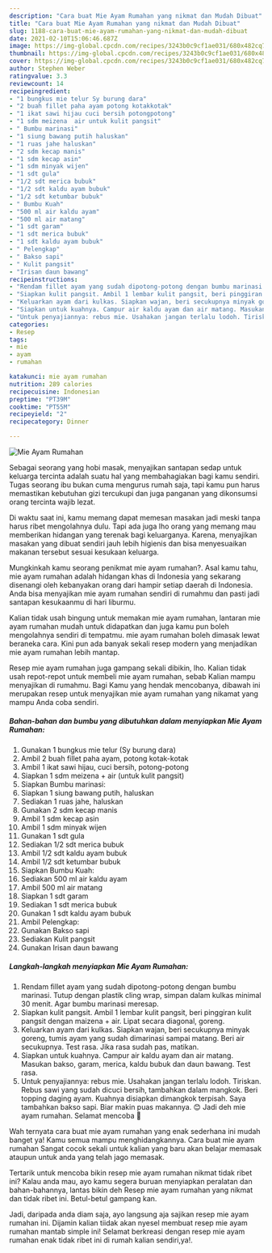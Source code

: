 ```yaml
---
description: "Cara buat Mie Ayam Rumahan yang nikmat dan Mudah Dibuat"
title: "Cara buat Mie Ayam Rumahan yang nikmat dan Mudah Dibuat"
slug: 1188-cara-buat-mie-ayam-rumahan-yang-nikmat-dan-mudah-dibuat
date: 2021-02-10T15:06:46.687Z
image: https://img-global.cpcdn.com/recipes/3243b0c9cf1ae031/680x482cq70/mie-ayam-rumahan-foto-resep-utama.jpg
thumbnail: https://img-global.cpcdn.com/recipes/3243b0c9cf1ae031/680x482cq70/mie-ayam-rumahan-foto-resep-utama.jpg
cover: https://img-global.cpcdn.com/recipes/3243b0c9cf1ae031/680x482cq70/mie-ayam-rumahan-foto-resep-utama.jpg
author: Stephen Weber
ratingvalue: 3.3
reviewcount: 14
recipeingredient:
- "1 bungkus mie telur Sy burung dara"
- "2 buah fillet paha ayam potong kotakkotak"
- "1 ikat sawi hijau cuci bersih potongpotong"
- "1 sdm meizena  air untuk kulit pangsit"
- " Bumbu marinasi"
- "1 siung bawang putih haluskan"
- "1 ruas jahe haluskan"
- "2 sdm kecap manis"
- "1 sdm kecap asin"
- "1 sdm minyak wijen"
- "1 sdt gula"
- "1/2 sdt merica bubuk"
- "1/2 sdt kaldu ayam bubuk"
- "1/2 sdt ketumbar bubuk"
- " Bumbu Kuah"
- "500 ml air kaldu ayam"
- "500 ml air matang"
- "1 sdt garam"
- "1 sdt merica bubuk"
- "1 sdt kaldu ayam bubuk"
- " Pelengkap"
- " Bakso sapi"
- " Kulit pangsit"
- "Irisan daun bawang"
recipeinstructions:
- "Rendam fillet ayam yang sudah dipotong-potong dengan bumbu marinasi. Tutup dengan plastik cling wrap, simpan dalam kulkas minimal 30 menit. Agar bumbu marinasi meresap."
- "Siapkan kulit pangsit. Ambil 1 lembar kulit pangsit, beri pinggiran kulit pangsit dengan maizena + air. Lipat secara diagonal, goreng."
- "Keluarkan ayam dari kulkas. Siapkan wajan, beri secukupnya minyak goreng, tumis ayam yang sudah dimarinasi sampai matang. Beri air secukupnya. Test rasa. Jika rasa sudah pas, matikan."
- "Siapkan untuk kuahnya. Campur air kaldu ayam dan air matang. Masukan bakso, garam, merica, kaldu bubuk dan daun bawang. Test rasa."
- "Untuk penyajiannya: rebus mie. Usahakan jangan terlalu lodoh. Tiriskan. Rebus sawi yang sudah dicuci bersih, tambahkan dalam mangkok. Beri topping daging ayam. Kuahnya disiapkan dimangkok terpisah. Saya tambahkan bakso sapi. Biar makin puas makannya. 😊 Jadi deh mie ayam rumahan. Selamat mencoba 🙏"
categories:
- Resep
tags:
- mie
- ayam
- rumahan

katakunci: mie ayam rumahan 
nutrition: 289 calories
recipecuisine: Indonesian
preptime: "PT39M"
cooktime: "PT55M"
recipeyield: "2"
recipecategory: Dinner

---
```



![Mie Ayam Rumahan](https://img-global.cpcdn.com/recipes/3243b0c9cf1ae031/680x482cq70/mie-ayam-rumahan-foto-resep-utama.jpg)

Sebagai seorang yang hobi masak, menyajikan santapan sedap untuk keluarga tercinta adalah suatu hal yang membahagiakan bagi kamu sendiri. Tugas seorang ibu bukan cuma mengurus rumah saja, tapi kamu pun harus memastikan kebutuhan gizi tercukupi dan juga panganan yang dikonsumsi orang tercinta wajib lezat.

Di waktu  saat ini, kamu memang dapat memesan masakan jadi meski tanpa harus ribet mengolahnya dulu. Tapi ada juga lho orang yang memang mau memberikan hidangan yang terenak bagi keluarganya. Karena, menyajikan masakan yang dibuat sendiri jauh lebih higienis dan bisa menyesuaikan makanan tersebut sesuai kesukaan keluarga. 



Mungkinkah kamu seorang penikmat mie ayam rumahan?. Asal kamu tahu, mie ayam rumahan adalah hidangan khas di Indonesia yang sekarang disenangi oleh kebanyakan orang dari hampir setiap daerah di Indonesia. Anda bisa menyajikan mie ayam rumahan sendiri di rumahmu dan pasti jadi santapan kesukaanmu di hari liburmu.

Kalian tidak usah bingung untuk memakan mie ayam rumahan, lantaran mie ayam rumahan mudah untuk didapatkan dan juga kamu pun boleh mengolahnya sendiri di tempatmu. mie ayam rumahan boleh dimasak lewat beraneka cara. Kini pun ada banyak sekali resep modern yang menjadikan mie ayam rumahan lebih mantap.

Resep mie ayam rumahan juga gampang sekali dibikin, lho. Kalian tidak usah repot-repot untuk membeli mie ayam rumahan, sebab Kalian mampu menyajikan di rumahmu. Bagi Kamu yang hendak mencobanya, dibawah ini merupakan resep untuk menyajikan mie ayam rumahan yang nikamat yang mampu Anda coba sendiri.

<!--inarticleads1-->

##### Bahan-bahan dan bumbu yang dibutuhkan dalam menyiapkan Mie Ayam Rumahan:

1. Gunakan 1 bungkus mie telur (Sy burung dara)
1. Ambil 2 buah fillet paha ayam, potong kotak-kotak
1. Ambil 1 ikat sawi hijau, cuci bersih, potong-potong
1. Siapkan 1 sdm meizena + air (untuk kulit pangsit)
1. Siapkan  Bumbu marinasi:
1. Siapkan 1 siung bawang putih, haluskan
1. Sediakan 1 ruas jahe, haluskan
1. Gunakan 2 sdm kecap manis
1. Ambil 1 sdm kecap asin
1. Ambil 1 sdm minyak wijen
1. Gunakan 1 sdt gula
1. Sediakan 1/2 sdt merica bubuk
1. Ambil 1/2 sdt kaldu ayam bubuk
1. Ambil 1/2 sdt ketumbar bubuk
1. Siapkan  Bumbu Kuah:
1. Sediakan 500 ml air kaldu ayam
1. Ambil 500 ml air matang
1. Siapkan 1 sdt garam
1. Sediakan 1 sdt merica bubuk
1. Gunakan 1 sdt kaldu ayam bubuk
1. Ambil  Pelengkap:
1. Gunakan  Bakso sapi
1. Sediakan  Kulit pangsit
1. Gunakan Irisan daun bawang




<!--inarticleads2-->

##### Langkah-langkah menyiapkan Mie Ayam Rumahan:

1. Rendam fillet ayam yang sudah dipotong-potong dengan bumbu marinasi. Tutup dengan plastik cling wrap, simpan dalam kulkas minimal 30 menit. Agar bumbu marinasi meresap.
1. Siapkan kulit pangsit. Ambil 1 lembar kulit pangsit, beri pinggiran kulit pangsit dengan maizena + air. Lipat secara diagonal, goreng.
1. Keluarkan ayam dari kulkas. Siapkan wajan, beri secukupnya minyak goreng, tumis ayam yang sudah dimarinasi sampai matang. Beri air secukupnya. Test rasa. Jika rasa sudah pas, matikan.
1. Siapkan untuk kuahnya. Campur air kaldu ayam dan air matang. Masukan bakso, garam, merica, kaldu bubuk dan daun bawang. Test rasa.
1. Untuk penyajiannya: rebus mie. Usahakan jangan terlalu lodoh. Tiriskan. Rebus sawi yang sudah dicuci bersih, tambahkan dalam mangkok. Beri topping daging ayam. Kuahnya disiapkan dimangkok terpisah. Saya tambahkan bakso sapi. Biar makin puas makannya. 😊 Jadi deh mie ayam rumahan. Selamat mencoba 🙏




Wah ternyata cara buat mie ayam rumahan yang enak sederhana ini mudah banget ya! Kamu semua mampu menghidangkannya. Cara buat mie ayam rumahan Sangat cocok sekali untuk kalian yang baru akan belajar memasak ataupun untuk anda yang telah jago memasak.

Tertarik untuk mencoba bikin resep mie ayam rumahan nikmat tidak ribet ini? Kalau anda mau, ayo kamu segera buruan menyiapkan peralatan dan bahan-bahannya, lantas bikin deh Resep mie ayam rumahan yang nikmat dan tidak ribet ini. Betul-betul gampang kan. 

Jadi, daripada anda diam saja, ayo langsung aja sajikan resep mie ayam rumahan ini. Dijamin kalian tiidak akan nyesel membuat resep mie ayam rumahan mantab simple ini! Selamat berkreasi dengan resep mie ayam rumahan enak tidak ribet ini di rumah kalian sendiri,ya!.

